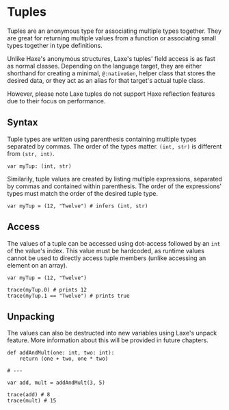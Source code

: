 # Tuples

Tuples are an anonymous type for associating multiple types together. They are great for returning multiple values from a function or associating small types together in type definitions.

Unlike Haxe's anonymous structures, Laxe's tuples' field access is as fast as normal classes. Depending on the language target, they are either shorthand for creating a minimal, `@:nativeGen`, helper class that stores the desired data, or they act as an alias for that target's actual tuple class.

However, please note Laxe tuples do not support Haxe reflection features due to their focus on performance.

## Syntax

Tuple types are written using parenthesis containing multiple types separated by commas. The order of the types matter. `(int, str)` is different from `(str, int)`.
```laxe
var myTup: (int, str)
```

Similarily, tuple values are created by listing multiple expressions, separated by commas and contained within parenthesis. The order of the expressions' types must match the order of the desired tuple type.
```laxe
var myTup = (12, "Twelve") # infers (int, str)
```

## Access

The values of a tuple can be accessed using dot-access followed by an `int` of the value's index. This value must be hardcoded, as runtime values cannot be used to directly access tuple members (unlike accessing an element on an array).
```laxe
var myTup = (12, "Twelve")

trace(myTup.0) # prints 12
trace(myTup.1 == "Twelve") # prints true
```

## Unpacking

The values can also be destructed into new variables using Laxe's unpack feature. More information about this will be provided in future chapters. 
```laxe
def addAndMult(one: int, two: int):
	return (one + two, one * two)

# ---

var add, mult = addAndMult(3, 5)

trace(add) # 8
trace(mult) # 15
```
